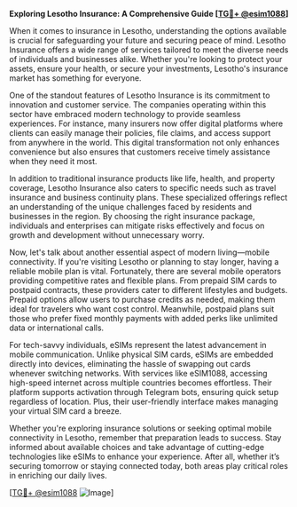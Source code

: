 **Exploring Lesotho Insurance: A Comprehensive Guide [[TG💪+ @esim1088](https://t.me/s/esim1088)]**

When it comes to insurance in Lesotho, understanding the options available is crucial for safeguarding your future and securing peace of mind. Lesotho Insurance offers a wide range of services tailored to meet the diverse needs of individuals and businesses alike. Whether you're looking to protect your assets, ensure your health, or secure your investments, Lesotho's insurance market has something for everyone.

One of the standout features of Lesotho Insurance is its commitment to innovation and customer service. The companies operating within this sector have embraced modern technology to provide seamless experiences. For instance, many insurers now offer digital platforms where clients can easily manage their policies, file claims, and access support from anywhere in the world. This digital transformation not only enhances convenience but also ensures that customers receive timely assistance when they need it most.

In addition to traditional insurance products like life, health, and property coverage, Lesotho Insurance also caters to specific needs such as travel insurance and business continuity plans. These specialized offerings reflect an understanding of the unique challenges faced by residents and businesses in the region. By choosing the right insurance package, individuals and enterprises can mitigate risks effectively and focus on growth and development without unnecessary worry.

Now, let's talk about another essential aspect of modern living—mobile connectivity. If you're visiting Lesotho or planning to stay longer, having a reliable mobile plan is vital. Fortunately, there are several mobile operators providing competitive rates and flexible plans. From prepaid SIM cards to postpaid contracts, these providers cater to different lifestyles and budgets. Prepaid options allow users to purchase credits as needed, making them ideal for travelers who want cost control. Meanwhile, postpaid plans suit those who prefer fixed monthly payments with added perks like unlimited data or international calls.

For tech-savvy individuals, eSIMs represent the latest advancement in mobile communication. Unlike physical SIM cards, eSIMs are embedded directly into devices, eliminating the hassle of swapping out cards whenever switching networks. With services like eSIM1088, accessing high-speed internet across multiple countries becomes effortless. Their platform supports activation through Telegram bots, ensuring quick setup regardless of location. Plus, their user-friendly interface makes managing your virtual SIM card a breeze.

Whether you're exploring insurance solutions or seeking optimal mobile connectivity in Lesotho, remember that preparation leads to success. Stay informed about available choices and take advantage of cutting-edge technologies like eSIMs to enhance your experience. After all, whether it’s securing tomorrow or staying connected today, both areas play critical roles in enriching our daily lives.

[[TG💪+ @esim1088](https://t.me/s/esim1088) ![Image](https://i.postimg.cc/Y0z9fWf4/image.png)]